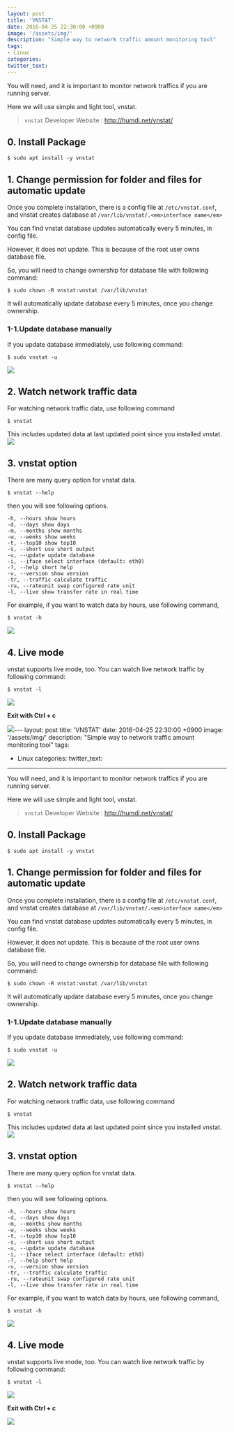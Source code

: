 ```yaml
---
layout: post
title: 'VNSTAT'
date: 2016-04-25 22:30:00 +0900
image: '/assets/img/'
description: "Simple way to network traffic amount monitoring tool"
tags:
- Linux
categories:
twitter_text:
---
```


You will need, and it is important to monitor network traffics if you are running server.

Here we will use simple and light tool, vnstat.

> `vnstat` Developer Website : <a href="http://humdi.net/vnstat/" target="_blank">http://humdi.net/vnstat/</a>

## 0. Install Package

```
$ sudo apt install -y vnstat
```

## 1. Change permission for folder and files for automatic update

Once you complete installation, there is a config file at `/etc/vnstat.conf`, and vnstat creates database at `/var/lib/vnstat/.<em>interface name</em>`

You can find vnstat database updates automatically every 5 minutes, in config file.

However, it does not update. This is because of the root user owns database file.

So, you will need to change ownership for database file with following command:

```
$ sudo chown -R vnstat:vnstat /var/lib/vnstat
```

It will automatically update database every 5 minutes, once you change ownership.

### 1-1.Update database manually

If you update database immediately, use following command:

```
$ sudo vnstat -u
```

<a href="https://googledrive.com/host/0Bw2KEQNBe4nMZW91OWJNZ2lmX0k/img20160303001.png" data-lightbox="21"><img src="https://googledrive.com/host/0Bw2KEQNBe4nMZW91OWJNZ2lmX0k/img20160303001.png"></a>

## 2. Watch network traffic data

For watching network traffic data, use following command

```
$ vnstat
```
This includes updated data at last updated point since you installed vnstat.
<a href="https://googledrive.com/host/0Bw2KEQNBe4nMZW91OWJNZ2lmX0k/img20160303002.png" data-lightbox="21"><img src="https://googledrive.com/host/0Bw2KEQNBe4nMZW91OWJNZ2lmX0k/img20160303002.png"></a>

## 3. vnstat option

There are many query option for vnstat data.

```
$ vnstat --help
```

then you will see following options.

```
-h, --hours show hours
-d, --days show days
-m, --months show months
-w, --weeks show weeks
-t, --top10 show top10
-s, --short use short output
-u, --update update database
-i, --iface select interface (default: eth0)
-?, --help short help
-v, --version show version
-tr, --traffic calculate traffic
-ru, --rateunit swap configured rate unit
-l, --live show transfer rate in real time
```

For example, if you want to watch data by hours, use following command,

```
$ vnstat -h
```

<a href="https://googledrive.com/host/0Bw2KEQNBe4nMZW91OWJNZ2lmX0k/img20160303003.png" data-lightbox="21"><img src="https://googledrive.com/host/0Bw2KEQNBe4nMZW91OWJNZ2lmX0k/img20160303003.png"></a>

## 4. Live mode

vnstat supports live mode, too. You can watch live network traffic by following command:

```
$ vnstat -l
```

<a href="https://googledrive.com/host/0Bw2KEQNBe4nMZW91OWJNZ2lmX0k/img20160303004.png" data-lightbox="21"><img src="https://googledrive.com/host/0Bw2KEQNBe4nMZW91OWJNZ2lmX0k/img20160303004.png"></a>

**Exit with Ctrl + c**

<a href="https://googledrive.com/host/0Bw2KEQNBe4nMZW91OWJNZ2lmX0k/img20160303005.png" data-lightbox="21"><img src="https://googledrive.com/host/0Bw2KEQNBe4nMZW91OWJNZ2lmX0k/img20160303005.png"></a>---
layout: post
title: 'VNSTAT'
date: 2016-04-25 22:30:00 +0900
image: '/assets/img/'
description: "Simple way to network traffic amount monitoring tool"
tags:
- Linux
categories:
twitter_text:
---

You will need, and it is important to monitor network traffics if you are running server.

Here we will use simple and light tool, vnstat.

> `vnstat` Developer Website : <a href="http://humdi.net/vnstat/" target="_blank">http://humdi.net/vnstat/</a>

## 0. Install Package

```
$ sudo apt install -y vnstat
```

## 1. Change permission for folder and files for automatic update

Once you complete installation, there is a config file at `/etc/vnstat.conf`, and vnstat creates database at `/var/lib/vnstat/.<em>interface name</em>`

You can find vnstat database updates automatically every 5 minutes, in config file.

However, it does not update. This is because of the root user owns database file.

So, you will need to change ownership for database file with following command:

```
$ sudo chown -R vnstat:vnstat /var/lib/vnstat
```

It will automatically update database every 5 minutes, once you change ownership.

### 1-1.Update database manually

If you update database immediately, use following command:

```
$ sudo vnstat -u
```

<a href="https://googledrive.com/host/0Bw2KEQNBe4nMZW91OWJNZ2lmX0k/img20160303001.png" data-lightbox="21"><img src="https://googledrive.com/host/0Bw2KEQNBe4nMZW91OWJNZ2lmX0k/img20160303001.png"></a>

## 2. Watch network traffic data

For watching network traffic data, use following command

```
$ vnstat
```
This includes updated data at last updated point since you installed vnstat.
<a href="https://googledrive.com/host/0Bw2KEQNBe4nMZW91OWJNZ2lmX0k/img20160303002.png" data-lightbox="21"><img src="https://googledrive.com/host/0Bw2KEQNBe4nMZW91OWJNZ2lmX0k/img20160303002.png"></a>

## 3. vnstat option

There are many query option for vnstat data.

```
$ vnstat --help
```

then you will see following options.

```
-h, --hours show hours
-d, --days show days
-m, --months show months
-w, --weeks show weeks
-t, --top10 show top10
-s, --short use short output
-u, --update update database
-i, --iface select interface (default: eth0)
-?, --help short help
-v, --version show version
-tr, --traffic calculate traffic
-ru, --rateunit swap configured rate unit
-l, --live show transfer rate in real time
```

For example, if you want to watch data by hours, use following command,

```
$ vnstat -h
```

<a href="https://googledrive.com/host/0Bw2KEQNBe4nMZW91OWJNZ2lmX0k/img20160303003.png" data-lightbox="21"><img src="https://googledrive.com/host/0Bw2KEQNBe4nMZW91OWJNZ2lmX0k/img20160303003.png"></a>

## 4. Live mode

vnstat supports live mode, too. You can watch live network traffic by following command:

```
$ vnstat -l
```

<a href="https://googledrive.com/host/0Bw2KEQNBe4nMZW91OWJNZ2lmX0k/img20160303004.png" data-lightbox="21"><img src="https://googledrive.com/host/0Bw2KEQNBe4nMZW91OWJNZ2lmX0k/img20160303004.png"></a>

**Exit with Ctrl + c**

<a href="https://googledrive.com/host/0Bw2KEQNBe4nMZW91OWJNZ2lmX0k/img20160303005.png" data-lightbox="21"><img src="https://googledrive.com/host/0Bw2KEQNBe4nMZW91OWJNZ2lmX0k/img20160303005.png"></a>
